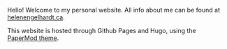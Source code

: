 Hello! Welcome to my personal website. All info about me can be found at [helenengelhardt.ca](helenengelhardt.ca).

This website is hosted through Github Pages and Hugo, using the [PaperMod theme](https://github.com/adityatelange/hugo-PaperMod/wiki).